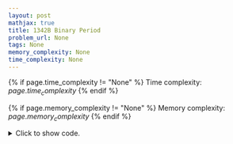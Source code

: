 ```yaml
---
layout: post
mathjax: true
title: 1342B Binary Period
problem_url: None
tags: None
memory_complexity: None
time_complexity: None
---
```




{% if page.time_complexity != "None" %}
Time complexity: ${{ page.time_complexity }}$
{% endif %}

{% if page.memory_complexity != "None" %}
Memory complexity: ${{ page.memory_complexity }}$
{% endif %}

<details>
<summary>
<p style="display:inline">Click to show code.</p>
</summary>
```cpp
{% raw %}
using namespace std;
int n;
string s;
bool is_k1(void)
{
    char start = s[0];
    for (int i = 1; i < n; ++i)
    {
        if (s[i] != start)
            return false;
    }
    return true;
}
void solve(void)
{
    if (is_k1())
    {
        for (int i = 0; i < n; ++i)
            cout << s[i];
        return;
    }
    char last = s[0];
    cout << last;
    for (int i = 1; i < n; ++i)
    {
        if (s[i] != last)
        {
            cout << s[i];
        }
        else
        {
            cout << (last == '0' ? '1' : '0');
            cout << s[i];
            last = s[i];
        }
        last = s[i];
    }
}
int main(void)
{
    int t;
    cin >> t;
    while (t--)
    {
        cin >> s;
        n = s.size();
        solve();
        cout << endl;
    }
    return 0;
}

{% endraw %}
```
</details>

